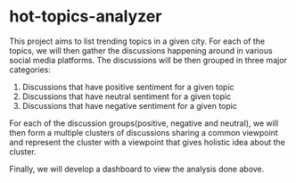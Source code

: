 # hot-topics-analyzer

This project aims to list trending topics in a given city. For each of the topics, we will then gather the discussions happening around in various social media platforms. The discussions will be then grouped in three major categories:
1. Discussions that have positive sentiment for a given topic
2. Discussions that have neutral sentiment for a given topic
3. Discussions that have negative sentiment for a given topic

For each of the discussion groups(positive, negative and neutral), we will then form a multiple clusters of discussions sharing a common viewpoint and represent the cluster with a viewpoint that gives holistic idea about the cluster.

Finally, we will develop a dashboard to view the analysis done above.

